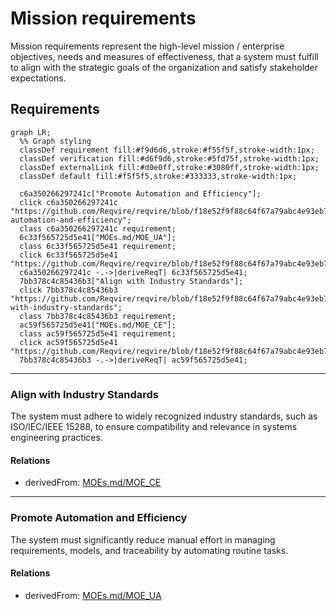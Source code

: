 # Mission requirements
Mission requirements represent the high-level mission / enterprise  objectives, needs and measures of effectiveness, that a system must fulfill to align with the strategic goals of the organization and satisfy stakeholder expectations. 

## Requirements
```mermaid
graph LR;
  %% Graph styling
  classDef requirement fill:#f9d6d6,stroke:#f55f5f,stroke-width:1px;
  classDef verification fill:#d6f9d6,stroke:#5fd75f,stroke-width:1px;
  classDef externalLink fill:#d0e0ff,stroke:#3080ff,stroke-width:1px;
  classDef default fill:#f5f5f5,stroke:#333333,stroke-width:1px;

  c6a350266297241c["Promote Automation and Efficiency"];
  click c6a350266297241c "https://github.com/Reqvire/reqvire/blob/f18e52f9f88c64f67a79abc4e93eb74b3ec22615/specifications/MissionRequirements.md#promote-automation-and-efficiency";
  class c6a350266297241c requirement;
  6c33f565725d5e41["MOEs.md/MOE_UA"];
  class 6c33f565725d5e41 requirement;
  click 6c33f565725d5e41 "https://github.com/Reqvire/reqvire/blob/f18e52f9f88c64f67a79abc4e93eb74b3ec22615/specifications/MOEs.md#moe_ua";
  c6a350266297241c -.->|deriveReqT| 6c33f565725d5e41;
  7bb378c4c85436b3["Align with Industry Standards"];
  click 7bb378c4c85436b3 "https://github.com/Reqvire/reqvire/blob/f18e52f9f88c64f67a79abc4e93eb74b3ec22615/specifications/MissionRequirements.md#align-with-industry-standards";
  class 7bb378c4c85436b3 requirement;
  ac59f565725d5e41["MOEs.md/MOE_CE"];
  class ac59f565725d5e41 requirement;
  click ac59f565725d5e41 "https://github.com/Reqvire/reqvire/blob/f18e52f9f88c64f67a79abc4e93eb74b3ec22615/specifications/MOEs.md#moe_ce";
  7bb378c4c85436b3 -.->|deriveReqT| ac59f565725d5e41;
```

---

### Align with Industry Standards
The system must adhere to widely recognized industry standards, such as ISO/IEC/IEEE 15288, to ensure compatibility and relevance in systems engineering practices.

#### Relations
  * derivedFrom: [MOEs.md/MOE_CE](MOEs.md#moe_ce)

---

### Promote Automation and Efficiency
The system must significantly reduce manual effort in managing requirements, models, and traceability by automating routine tasks.

#### Relations
  * derivedFrom: [MOEs.md/MOE_UA](MOEs.md#moe_ua)